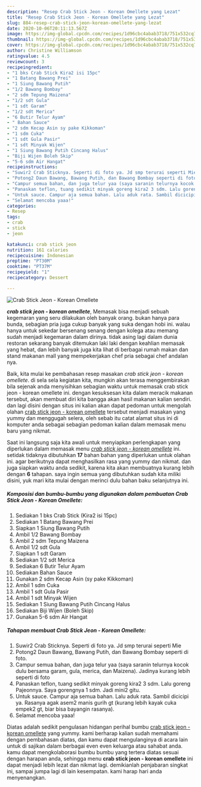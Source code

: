 ```yaml
---
description: "Resep Crab Stick Jeon - Korean Omellete yang Lezat"
title: "Resep Crab Stick Jeon - Korean Omellete yang Lezat"
slug: 884-resep-crab-stick-jeon-korean-omellete-yang-lezat
date: 2020-10-06T20:11:13.567Z
image: https://img-global.cpcdn.com/recipes/1d96cbc4abab3718/751x532cq70/crab-stick-jeon-korean-omellete-foto-resep-utama.jpg
thumbnail: https://img-global.cpcdn.com/recipes/1d96cbc4abab3718/751x532cq70/crab-stick-jeon-korean-omellete-foto-resep-utama.jpg
cover: https://img-global.cpcdn.com/recipes/1d96cbc4abab3718/751x532cq70/crab-stick-jeon-korean-omellete-foto-resep-utama.jpg
author: Christine Williamson
ratingvalue: 4.5
reviewcount: 3
recipeingredient:
- "1 bks Crab Stick Kira2 isi 15pc"
- "1 Batang Bawang Prei"
- "1 Siung Bawang Putih"
- "1/2 Bawang Bombay"
- "2 sdm Tepung Maizena"
- "1/2 sdt Gula"
- "1 sdt Garam"
- "1/2 sdt Merica"
- "6 Butir Telur Ayam"
- " Bahan Sauce"
- "2 sdm Kecap Asin sy pake Kikkoman"
- "1 sdm Cuka"
- "1 sdt Gula Pasir"
- "1 sdt Minyak Wijen"
- "1 Siung Bawang Putih Cincang Halus"
- "Biji Wijen Boleh Skip"
- "5-6 sdm Air Hangat"
recipeinstructions:
- "Suwir2 Crab Sticknya. Seperti di foto ya. Jd smp terurai seperti Mie"
- "Potong2 Daun Bawang, Bawang Putih, dan Bawang Bombay seperti di foto."
- "Campur semua bahan, dan juga telur yaa (saya saranin telurnya kocok dulu bersama garam, gula, merica, dan Maizena). Jadinya kurang lebih seperti di foto"
- "Panaskan teflon, tuang sedikit minyak goreng kira2 3 sdm. Lalu goreng Pajeonnya. Saya gorengnya 1 sdm. Jadi mini2 gitu."
- "Untuk sauce. Campur aja semua bahan. Lalu aduk rata. Sambil dicicipi ya. Rasanya agak asem2 manis gurih gt (kurang lebih kayak cuka empek2 gt, biar bisa bayangin rasanya)."
- "Selamat mencoba yaaa!"
categories:
- Resep
tags:
- crab
- stick
- jeon

katakunci: crab stick jeon 
nutrition: 161 calories
recipecuisine: Indonesian
preptime: "PT30M"
cooktime: "PT37M"
recipeyield: "1"
recipecategory: Dessert

---
```



![Crab Stick Jeon - Korean Omellete](https://img-global.cpcdn.com/recipes/1d96cbc4abab3718/751x532cq70/crab-stick-jeon-korean-omellete-foto-resep-utama.jpg)

<b><i>crab stick jeon - korean omellete</i></b>, Memasak bisa menjadi sebuah kegemaran yang seru dilakukan oleh banyak orang. bukan hanya para bunda, sebagian pria juga cukup banyak yang suka dengan hobi ini. walau hanya untuk sekedar bersenang senang dengan kolega atau memang sudah menjadi kegemaran dalam dirinya. tidak asing lagi dalam dunia restoran sekarang banyak ditemukan laki laki dengan keahlian memasak yang hebat, dan lebih banyak juga kita lihat di berbagai rumah makan dan stand makanan mall yang mempekerjakan chef pria sebagai chef andalan nya.

Baik, kita mulai ke pembahasan resep masakan <i>crab stick jeon - korean omellete</i>. di sela sela kegiatan kita, mungkin akan terasa menggembirakan bila sejenak anda menyisihkan sebagian waktu untuk memasak crab stick jeon - korean omellete ini. dengan kesuksesan kita dalam meracik makanan tersebut, akan membuat diri kita bangga akan hasil makanan kalian sendiri. dan lagi disini dengan situs ini kalian akan dapat pedoman untuk mengolah olahan <u>crab stick jeon - korean omellete</u> tersebut menjadi masakan yang yummy dan menggugah selera, oleh sebab itu catat alamat situs ini di komputer anda sebagai sebagian pedoman kalian dalam memasak menu baru yang nikmat.




Saat ini langsung saja kita awali untuk menyiapkan perlengkapan yang diperlukan dalam memasak menu <u><i>crab stick jeon - korean omellete</i></u> ini. setidak tidaknya dibutuhkan <b>17</b> bahan bahan yang diperlukan untuk olahan ini. agar berikutnya dapat menghasilkan rasa yang yummy dan nikmat. dan juga siapkan waktu anda sedikit, karena kita akan membuatnya kurang lebih dengan <b>6</b> tahapan. saya ingin semua yang dibutuhkan sudah kita miliki disini, yuk mari kita mulai dengan merinci dulu bahan baku selanjutnya ini.

<!--inarticleads1-->

##### Komposisi dan bumbu-bumbu yang digunakan dalam pembuatan Crab Stick Jeon - Korean Omellete:

1. Sediakan 1 bks Crab Stick (Kira2 isi 15pc)
1. Sediakan 1 Batang Bawang Prei
1. Siapkan 1 Siung Bawang Putih
1. Ambil 1/2 Bawang Bombay
1. Ambil 2 sdm Tepung Maizena
1. Ambil 1/2 sdt Gula
1. Siapkan 1 sdt Garam
1. Sediakan 1/2 sdt Merica
1. Sediakan 6 Butir Telur Ayam
1. Sediakan  Bahan Sauce
1. Gunakan 2 sdm Kecap Asin (sy pake Kikkoman)
1. Ambil 1 sdm Cuka
1. Ambil 1 sdt Gula Pasir
1. Ambil 1 sdt Minyak Wijen
1. Sediakan 1 Siung Bawang Putih Cincang Halus
1. Sediakan Biji Wijen (Boleh Skip)
1. Gunakan 5-6 sdm Air Hangat




<!--inarticleads2-->

##### Tahapan membuat Crab Stick Jeon - Korean Omellete:

1. Suwir2 Crab Sticknya. Seperti di foto ya. Jd smp terurai seperti Mie
1. Potong2 Daun Bawang, Bawang Putih, dan Bawang Bombay seperti di foto.
1. Campur semua bahan, dan juga telur yaa (saya saranin telurnya kocok dulu bersama garam, gula, merica, dan Maizena). Jadinya kurang lebih seperti di foto
1. Panaskan teflon, tuang sedikit minyak goreng kira2 3 sdm. Lalu goreng Pajeonnya. Saya gorengnya 1 sdm. Jadi mini2 gitu.
1. Untuk sauce. Campur aja semua bahan. Lalu aduk rata. Sambil dicicipi ya. Rasanya agak asem2 manis gurih gt (kurang lebih kayak cuka empek2 gt, biar bisa bayangin rasanya).
1. Selamat mencoba yaaa!




Diatas adalah sedikit pengulasan hidangan perihal bumbu <u>crab stick jeon - korean omellete</u> yang yummy. kami berharap kalian sudah memahami dengan pembahasan diatas, dan kamu dapat mengulanginya di acara lain untuk di sajikan dalam berbagai even even keluarga atau sahabat anda. kamu dapat mengkolaborasi bumbu bumbu yang tertera diatas sesuai dengan harapan anda, sehingga menu <b>crab stick jeon - korean omellete</b> ini dapat menjadi lebih lezat dan nikmat lagi. demikianlah penjabaran singkat ini, sampai jumpa lagi di lain kesempatan. kami harap hari anda menyenangkan.
